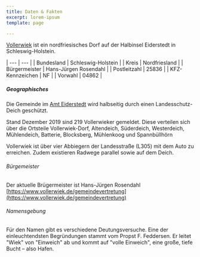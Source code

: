 ```yaml
---
title: Daten & Fakten
excerpt: lorem-ipsum
template: page

---
```

[Vollerwiek](https://www.vollerwiek.de) ist ein nordfriesisches Dorf auf der Halbinsel Eiderstedt in Schleswig-Holstein.

| --- | --- |
| Bundesland | Schleswig-Holstein |
| Kreis | Nordfriesland |
| Bürgermeister | Hans-Jürgen Rosendahl |
| Postleitzahl | 25836 |
| KFZ-Kennzeichen | NF |
| Vorwahl | 04862 |

##### Geographisches

Die Gemeinde im [Amt Eiderstedt](https://www.amt-eiderstedt.de/Amt-und-Gemeinden/Gemeinden/Vollerwiek) wird halbseitig durch einen Landesschutz-Deich geschützt.

Stand Dezember 2019 sind 219 Vollerwieker gemeldet. Diese verteilen sich über die Ortsteile Vollerwiek-Dorf, Altendeich, Süderdeich, Westerdeich, Mühlendeich, Batterie, Blocksberg, Mühlenkoog und Spannbüllhörn

Vollerwiek ist über vier Abbiegern der Landesstraße (L305) mit dem Auto zu erreichen. Zudem existieren Radwege parallel sowie auf dem Deich.

###### Bürgemeister

Der aktuelle Brügermeister ist Hans-Jürgen Rosendahl [https://www.vollerwiek.de/gemeindevertretung](https://www.vollerwiek.de/gemeindevertretung)

###### Namensgebung

Für den Namen gibt es verschiedene Deutungsversuche. Eine der
einleuchtendsten Begründungen stammt vom Propst F. Feddersen. Er leitet "Wiek" von "Einweich" ab und kommt auf "volle Einweich", eine große, tiefe Bucht – also Hafen.
